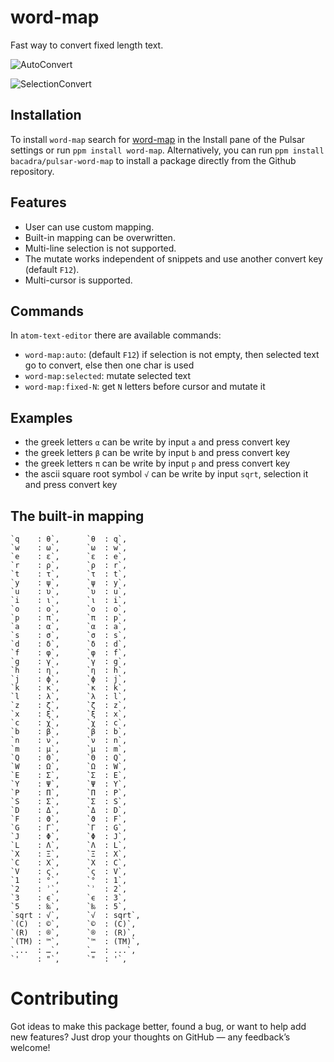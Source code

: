 # word-map

Fast way to convert fixed length text.

![AutoConvert](https://github.com/bacadra/pulsar-word-map/blob/master/assets/ppt-1.gif?raw=true)

![SelectionConvert](https://github.com/bacadra/pulsar-word-map/blob/master/assets/ppt-2.gif?raw=true)

## Installation

To install `word-map` search for [word-map](https://web.pulsar-edit.dev/packages/word-map) in the Install pane of the Pulsar settings or run `ppm install word-map`. Alternatively, you can run `ppm install bacadra/pulsar-word-map` to install a package directly from the Github repository.

## Features

- User can use custom mapping.
- Built-in mapping can be overwritten.
- Multi-line selection is not supported.
- The mutate works independent of snippets and use another convert key (default `F12`).
- Multi-cursor is supported.

## Commands

In `atom-text-editor` there are available commands:

- `word-map:auto`: (default `F12`) if selection is not empty, then selected text go to convert, else then one char is used
- `word-map:selected`: mutate selected text
- `word-map:fixed-N`: get `N` letters before cursor and mutate it

## Examples

- the greek letters `α` can be write by input `a` and press convert key
- the greek letters `β` can be write by input `b` and press convert key
- the greek letters `π` can be write by input `p` and press convert key
- the ascii square root symbol `√` can be write by input `sqrt`, selection it and press convert key

## The built-in mapping

    `q    : θ`,      `θ  : q`,
    `w    : ω`,      `ω  : w`,
    `e    : ε`,      `ε  : e`,
    `r    : ρ`,      `ρ  : r`,
    `t    : τ`,      `τ  : t`,
    `y    : ψ`,      `ψ  : y`,
    `u    : υ`,      `υ  : u`,
    `i    : ι`,      `ι  : i`,
    `o    : ο`,      `ο  : o`,
    `p    : π`,      `π  : p`,
    `a    : α`,      `α  : a`,
    `s    : σ`,      `σ  : s`,
    `d    : δ`,      `δ  : d`,
    `f    : φ`,      `φ  : f`,
    `g    : γ`,      `γ  : g`,
    `h    : η`,      `η  : h`,
    `j    : ϕ`,      `ϕ  : j`,
    `k    : κ`,      `κ  : k`,
    `l    : λ`,      `λ  : l`,
    `z    : ζ`,      `ζ  : z`,
    `x    : ξ`,      `ξ  : x`,
    `c    : χ`,      `χ  : c`,
    `b    : β`,      `β  : b`,
    `n    : ν`,      `ν  : n`,
    `m    : μ`,      `μ  : m`,
    `Q    : Θ`,      `Θ  : Q`,
    `W    : Ω`,      `Ω  : W`,
    `E    : Σ`,      `Σ  : E`,
    `Y    : Ψ`,      `Ψ  : Y`,
    `P    : Π`,      `Π  : P`,
    `S    : Σ`,      `Σ  : S`,
    `D    : Δ`,      `Δ  : D`,
    `F    : ϑ`,      `ϑ  : F`,
    `G    : Γ`,      `Γ  : G`,
    `J    : Φ`,      `Φ  : J`,
    `L    : Λ`,      `Λ  : L`,
    `X    : Ξ`,      `Ξ  : X`,
    `C    : Χ`,      `Χ  : C`,
    `V    : ς`,      `ς  : V`,
    `1    : °`,      `°  : 1`,
    `2    : ʾ`,      `ʾ  : 2`,
    `3    : ϵ`,      `ϵ  : 3`,
    `5    : ‰`,      `‰  : 5`,
    `sqrt : √`,      `√  : sqrt`,
    `(C)  : ©`,      `©  : (C)`,
    `(R)  : ®`,      `®  : (R)`,
    `(TM) : ™`,      `™  : (TM)`,
    `...  : …`,      `…  : ...`,
    `'    : "`,      `"  : '`,

# Contributing

Got ideas to make this package better, found a bug, or want to help add new features? Just drop your thoughts on GitHub — any feedback’s welcome!
